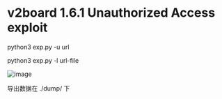 # v2board 1.6.1 Unauthorized Access exploit

python3 exp.py -u url

python3 exp.py -l url-file

![image](https://user-images.githubusercontent.com/50661527/209645190-960958c3-1171-46af-ad5d-dcb64c3732e5.png)

导出数据在 ./dump/ 下
